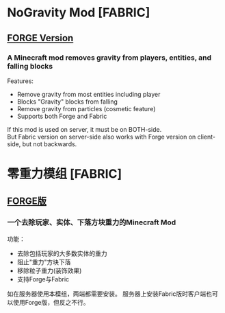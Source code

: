 # NoGravity Mod [FABRIC]
## [FORGE Version](https://github.com/Blue-Beaker/noGravity-mod)
### A Minecraft mod removes gravity from players, entities, and falling blocks  

Features:
- Remove gravity from most entities including player  
- Blocks "Gravity" blocks from falling  
- Remove gravity from particles (cosmetic feature)  
- Supports both Forge and Fabric

If this mod is used on server, it must be on BOTH-side.  
But Fabric version on server-side also works with Forge version on client-side, but not backwards.  

# 零重力模组 [FABRIC]
## [FORGE版](https://github.com/Blue-Beaker/noGravity-mod)
### 一个去除玩家、实体、下落方块重力的Minecraft Mod
功能：
- 去除包括玩家的大多数实体的重力
- 阻止"重力"方块下落
- 移除粒子重力(装饰效果)
- 支持Forge与Fabric

如在服务器使用本模组，两端都需要安装。
服务器上安装Fabric版时客户端也可以使用Forge版，但反之不行。